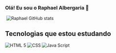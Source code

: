 ### Olá! Eu sou o Raphael Albergaria 👋

[![]()]()
![Raphael GitHub stats](https://github-readme-stats.vercel.app/api?username=Raphael-Albergaria&show_icons=true&theme=dark)

## Tecnologias que estou estudando

![HTML 5](https://img.shields.io/badge/HTML-323330?style=for-the-badge&logo=html5&logoColor=0056db)
![CSS](https://img.shields.io/badge/CSS-323330?&style=for-the-badge&logo=css3&logoColor=0056db)
![Java Script](https://img.shields.io/badge/JavaScript-323330?style=for-the-badge&logo=javascript&logoColor=0056db)
